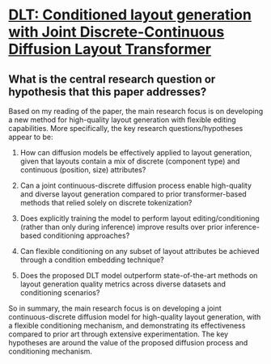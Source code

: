 # [DLT: Conditioned layout generation with Joint Discrete-Continuous   Diffusion Layout Transformer](https://arxiv.org/abs/2303.03755)

## What is the central research question or hypothesis that this paper addresses?

 Based on my reading of the paper, the main research focus is on developing a new method for high-quality layout generation with flexible editing capabilities. More specifically, the key research questions/hypotheses appear to be:

1) How can diffusion models be effectively applied to layout generation, given that layouts contain a mix of discrete (component type) and continuous (position, size) attributes? 

2) Can a joint continuous-discrete diffusion process enable high-quality and diverse layout generation compared to prior transformer-based methods that relied solely on discrete tokenization?

3) Does explicitly training the model to perform layout editing/conditioning (rather than only during inference) improve results over prior inference-based conditioning approaches?

4) Can flexible conditioning on any subset of layout attributes be achieved through a condition embedding technique? 

5) Does the proposed DLT model outperform state-of-the-art methods on layout generation quality metrics across diverse datasets and conditioning scenarios?

So in summary, the main research focus is on developing a joint continuous-discrete diffusion model for high-quality layout generation, with a flexible conditioning mechanism, and demonstrating its effectiveness compared to prior art through extensive experimentation. The key hypotheses are around the value of the proposed diffusion process and conditioning mechanism.
